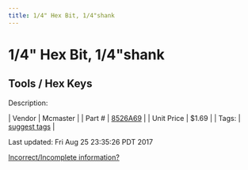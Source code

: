 ```yaml
---
title: 1/4" Hex Bit, 1/4"shank
---
```


# 1/4" Hex Bit, 1/4"shank
## Tools / Hex Keys
Description: 	 

| Vendor | Mcmaster | 
| Part # | [8526A69](https://www.mcmaster.com/#8526A69) | 
| Unit Price | $1.69 | 
| Tags: | [suggest tags](https://docs.google.com/forms/d/e/1FAIpQLSeWyY8v3RgOty-MyWmh9U0iivNYN_molChYyS-0U-o-kOAv_g/viewform) | 

Last updated: Fri Aug 25 23:35:26 PDT 2017

 [Incorrect/Incomplete information?](https://docs.google.com/forms/d/e/1FAIpQLSeWyY8v3RgOty-MyWmh9U0iivNYN_molChYyS-0U-o-kOAv_g/viewform)